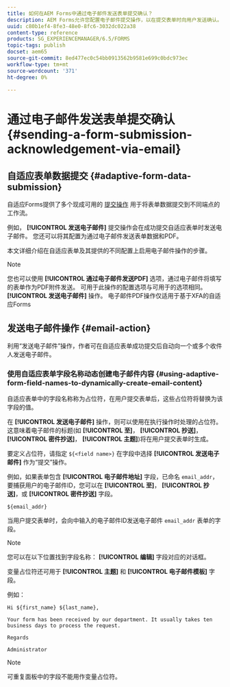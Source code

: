 ```yaml
---
title: 如何在AEM Forms中通过电子邮件发送表单提交确认？
description: AEM Forms允许您配置电子邮件提交操作，以在提交表单时向用户发送确认。
uuid: c80b1ef4-8fe3-48e0-8fc6-3032dc022a38
content-type: reference
products: SG_EXPERIENCEMANAGER/6.5/FORMS
topic-tags: publish
docset: aem65
source-git-commit: 8ed477ec0c54bb0913562b9581e699c0bdc973ec
workflow-type: tm+mt
source-wordcount: '371'
ht-degree: 0%

---
```



# 通过电子邮件发送表单提交确认 {#sending-a-form-submission-acknowledgement-via-email}

## 自适应表单数据提交 {#adaptive-form-data-submission}

自适应Forms提供了多个现成可用的 [提交操作](configuring-submit-actions.md) 用于将表单数据提交到不同端点的工作流。

例如， **[!UICONTROL 发送电子邮件]** 提交操作会在成功提交自适应表单时发送电子邮件。 您还可以将其配置为通过电子邮件发送表单数据和PDF。

本文详细介绍在自适应表单及其提供的不同配置上启用电子邮件操作的步骤。

>[!NOTE]
>
>您也可以使用 **[!UICONTROL 通过电子邮件发送PDF]** 选项，通过电子邮件将填写的表单作为PDF附件发送。 可用于此操作的配置选项与可用于的选项相同。 **[!UICONTROL 发送电子邮件]** 操作。 电子邮件PDF操作仅适用于基于XFA的自适应Forms

## 发送电子邮件操作 {#email-action}

利用“发送电子邮件”操作，作者可在自适应表单成功提交后自动向一个或多个收件人发送电子邮件。

<!-- >>[!NOTE]
>
>To use the Send email action, you need to configure the AEM mail service as described in [Configuring the mail service](/help/sites-administering/notification.md#configuring-the-mail-service).

### Enabling Send email action on an Adaptive Form {#enabling-email-action-on-an-adaptive-form}

1. Open an Adaptive Form in **[!UICONTROL edit]** mode.

1. In the **[!UICONTROL Content]** tab, tap **[!UICONTROL Form Container]** and tap ![configure](assets/configure-icon.svg) to view the Adaptive Form properties.  

1. In the **[!UICONTROL Submission]** section, select **[!UICONTROL Send email]** from the **[!UICONTROL Submit Action]** drop-down list.  

   ![Submit Actions](assets/submission-actions.png)

1. Specify valid email IDs in the **[!UICONTROL To]**, **[!UICONTROL CC]**, and **[!UICONTROL BCC]** fields.

   Specify the subject and the body of the email in the **[!UICONTROL Subject]** and **[!UICONTROL Email Template]** fields, respectively.

   You can also specify variable placeholders in the fields, in which case, the values of the fields are processed when the form is successfully submitted by an user. For more information, see [Using Adaptive Form field names to dynamically create email content](form-submission-receipt-via-email.md#p-using-adaptive-form-field-names-to-dynamically-create-email-content-p).

   Select **[!UICONTROL Include attachments]** if the form includes file attachments and you want to attach these files in the email.

   >[!NOTE]
   >
   >If you choose the **[!UICONTROL Send PDF via Email]** option, you must select the Include attachments option.

1. Click ![save](assets/save_icon.svg) to save the changes. -->

### 使用自适应表单字段名称动态创建电子邮件内容 {#using-adaptive-form-field-names-to-dynamically-create-email-content}

自适应表单中的字段名称称为占位符，在用户提交表单后，这些占位符将替换为该字段的值。

在 **[!UICONTROL 发送电子邮件]** 操作，则可以使用在执行操作时处理的占位符。 这意味着电子邮件的标题(如 **[!UICONTROL 至]**， **[!UICONTROL 抄送]**， **[!UICONTROL 密件抄送]**， **[!UICONTROL 主题]**)将在用户提交表单时生成。

要定义占位符，请指定 `${<field name>}` 在字段中选择 **[!UICONTROL 发送电子邮件]** 作为“提交”操作。

例如，如果表单包含 **[!UICONTROL 电子邮件地址]** 字段，已命名 `email_addr`，要捕获用户的电子邮件ID，您可以在 **[!UICONTROL 至]**， **[!UICONTROL 抄送]**，或 **[!UICONTROL 密件抄送]** 字段。

`${email_addr}`

当用户提交表单时，会向中输入的电子邮件ID发送电子邮件 `email_addr` 表单的字段。

>[!NOTE]
>
>您可以在以下位置找到字段名称： **[!UICONTROL 编辑]** 字段对应的对话框。

变量占位符还可用于 **[!UICONTROL 主题]** 和 **[!UICONTROL 电子邮件模板]** 字段。

例如：

`Hi ${first_name} ${last_name},`

`Your form has been received by our department. It usually takes ten business days to process the request.`

`Regards`

`Administrator`

>[!NOTE]
>
>可重复面板中的字段不能用作变量占位符。

